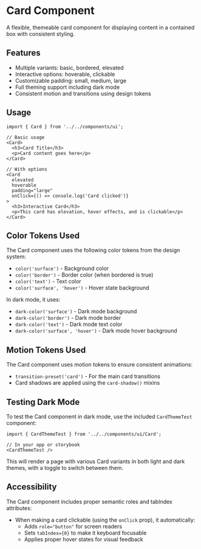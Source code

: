 # Card Component

A flexible, themeable card component for displaying content in a contained box with consistent styling.

## Features

- Multiple variants: basic, bordered, elevated
- Interactive options: hoverable, clickable
- Customizable padding: small, medium, large
- Full theming support including dark mode
- Consistent motion and transitions using design tokens

## Usage

```tsx
import { Card } from '../../components/ui';

// Basic usage
<Card>
  <h3>Card Title</h3>
  <p>Card content goes here</p>
</Card>

// With options
<Card 
  elevated 
  hoverable 
  padding="large"
  onClick={() => console.log('Card clicked')}
>
  <h3>Interactive Card</h3>
  <p>This card has elevation, hover effects, and is clickable</p>
</Card>
```

## Color Tokens Used

The Card component uses the following color tokens from the design system:

- `color('surface')` - Background color
- `color('border')` - Border color (when bordered is true)
- `color('text')` - Text color
- `color('surface', 'hover')` - Hover state background

In dark mode, it uses:
- `dark-color('surface')` - Dark mode background
- `dark-color('border')` - Dark mode border
- `dark-color('text')` - Dark mode text color
- `dark-color('surface', 'hover')` - Dark mode hover background

## Motion Tokens Used

The Card component uses motion tokens to ensure consistent animations:

- `transition-preset('card')` - For the main card transitions
- Card shadows are applied using the `card-shadow()` mixins

## Testing Dark Mode

To test the Card component in dark mode, use the included `CardThemeTest` component:

```tsx
import { CardThemeTest } from '../../components/ui/Card';

// In your app or storybook
<CardThemeTest />
```

This will render a page with various Card variants in both light and dark themes, with a toggle to switch between them.

## Accessibility

The Card component includes proper semantic roles and tabIndex attributes:

- When making a card clickable (using the `onClick` prop), it automatically:
  - Adds `role="button"` for screen readers
  - Sets `tabIndex={0}` to make it keyboard focusable
  - Applies proper hover states for visual feedback 